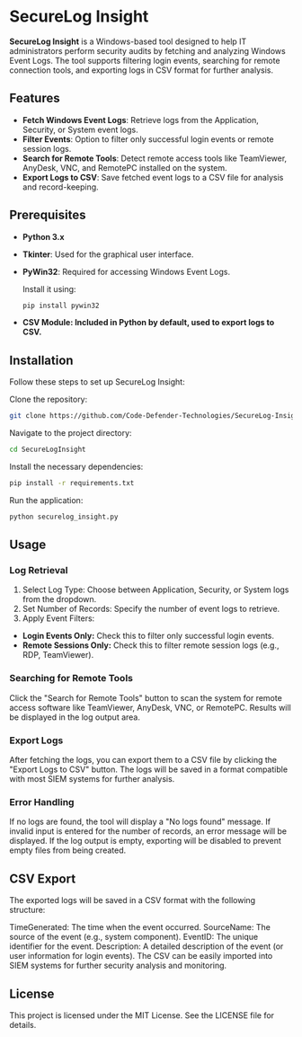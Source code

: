 # SecureLog Insight

**SecureLog Insight** is a Windows-based tool designed to help IT administrators perform security audits by fetching and analyzing Windows Event Logs. The tool supports filtering login events, searching for remote connection tools, and exporting logs in CSV format for further analysis.

## Features

- **Fetch Windows Event Logs**: Retrieve logs from the Application, Security, or System event logs.
- **Filter Events**: Option to filter only successful login events or remote session logs.
- **Search for Remote Tools**: Detect remote access tools like TeamViewer, AnyDesk, VNC, and RemotePC installed on the system.
- **Export Logs to CSV**: Save fetched event logs to a CSV file for analysis and record-keeping.

## Prerequisites

- **Python 3.x**
- **Tkinter**: Used for the graphical user interface.
- **PyWin32**: Required for accessing Windows Event Logs.

  Install it using:

  ```bash
  pip install pywin32

- **CSV Module: Included in Python by default, used to export logs to CSV.**

## Installation

Follow these steps to set up SecureLog Insight:

Clone the repository:

```bash
git clone https://github.com/Code-Defender-Technologies/SecureLog-Insight.git
```

Navigate to the project directory:

```bash
cd SecureLogInsight
```
Install the necessary dependencies:


```bash
pip install -r requirements.txt
```
Run the application:

```bash
python securelog_insight.py
```


## Usage

### Log Retrieval

1. Select Log Type: Choose between Application, Security, or System logs from the dropdown.
2. Set Number of Records: Specify the number of event logs to retrieve.
3. Apply Event Filters:

 - **Login Events Only:** Check this to filter only successful login events.
 - **Remote Sessions Only:** Check this to filter remote session logs (e.g., RDP, TeamViewer).

### Searching for Remote Tools

Click the "Search for Remote Tools" button to scan the system for remote access software like TeamViewer, AnyDesk, VNC, or RemotePC. Results will be displayed in the log output area.

### Export Logs
After fetching the logs, you can export them to a CSV file by clicking the "Export Logs to CSV" button. The logs will be saved in a format compatible with most SIEM systems for further analysis.

### Error Handling
If no logs are found, the tool will display a "No logs found" message.
If invalid input is entered for the number of records, an error message will be displayed.
If the log output is empty, exporting will be disabled to prevent empty files from being created.

## CSV Export
The exported logs will be saved in a CSV format with the following structure:

TimeGenerated: The time when the event occurred.
SourceName: The source of the event (e.g., system component).
EventID: The unique identifier for the event.
Description: A detailed description of the event (or user information for login events).
The CSV can be easily imported into SIEM systems for further security analysis and monitoring.

## License
This project is licensed under the MIT License. See the LICENSE file for details.






